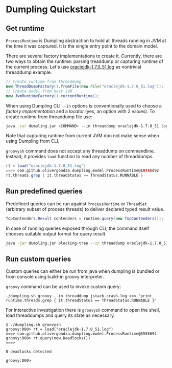 # Dumpling Quickstart

## Get runtime

`ProcessRuntime` is Dumpling abstraction to hold all threads running in JVM at
the time it was captured. It is the single entry point to the domain model.

There are several factory implementations to create it. Currently, there are two ways
to obtain the runtime: parsing treaddump or capturing runtime of the current process.
Let's use [oraclejdk-1.7.0_51.log](https://github.com/olivergondza/dumpling/blob/master/src/test/resources/com/github/olivergondza/dumpling/factory/ThreadDumpFactoryTest/oraclejdk-1.7.0_51.log)
as nontrivial threaddump example.

```java
// Create runtime from threaddump
new ThreadDumpFactory().fromFile(new File("oraclejdk-1.7.0_51.log"));
// Create model from host JVM
new JvmRuntimeFactory().currentRuntime();
```

When using Dumpling CLI `--in` options is conventionally used to choose a *factory
implementation* and a *locator* (yes, an option with 2 values). To create runtime
from threaddump file use:

```bash
java -jar dumpling.jar <COMMAND> --in threaddump oraclejdk-1.7.0_51.log
```

Note that capturing runtime from current JVM don not make sense when using
Dumpling from CLI.

`groovysh` command does not accept any threaddump on commandline. Instead, it
provides `load` function to read any number of threaddumps.

```groovy
rt = load("oraclejdk-1.7.0_51.log")
===> com.github.olivergondza.dumpling.model.ProcessRuntime@10745d92
rt.threads.grep { it.threadStatus == ThreadStatus.RUNNABLE }
```

## Run predefined queries

Predefined queries can be run against `ProcessRuntime` or `ThreadSet` (arbitrary
subset of process threads) to deliver declared typed result value.

```java
TopContenders.Result contenders = runtime.query(new TopContenders());
```

In case of running queries exposed through CLI, the command itself chooses suitable
output format for query result.

```bash
java -jar dumpling.jar blocking-tree --in threaddump oraclejdk-1.7.0_51.log
```

## Run custom queries

Custom queries can either be run from java when dumpling is bundled or from console
using build-in groovy interpreter.

`groovy` command can be used to invoke custom query:
```
./dumpling.sh groovy --in threaddump jstack-crash.log <<< "print runtime.threads.grep { it.threadStatus == ThreadStatus.RUNNABLE }"
```

For interactive investigation there is `groovysh` command to open the shell, load
threaddumps and query its state as necessary.

```
$ ./dumpling.sh groovysh
groovy:000> rt = load("oraclejdk-1.7.0_51.log")
===> com.github.olivergondza.dumpling.model.ProcessRuntime@6555694
groovy:000> rt.query(new Deadlocks())
===>

0 deadlocks detected

groovy:000>
```

